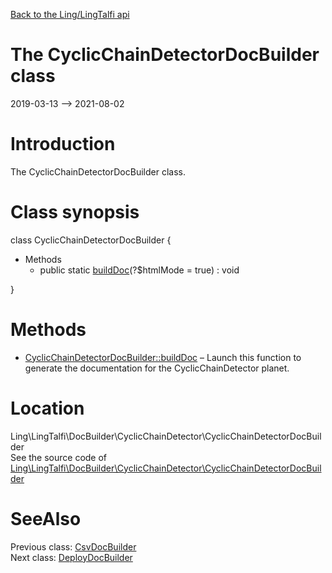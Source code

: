 [Back to the Ling/LingTalfi api](https://github.com/lingtalfi/LingTalfi/blob/master/doc/api/Ling/LingTalfi.md)



The CyclicChainDetectorDocBuilder class
================
2019-03-13 --> 2021-08-02






Introduction
============

The CyclicChainDetectorDocBuilder class.



Class synopsis
==============


class <span class="pl-k">CyclicChainDetectorDocBuilder</span>  {

- Methods
    - public static [buildDoc](https://github.com/lingtalfi/LingTalfi/blob/master/doc/api/Ling/LingTalfi/DocBuilder/CyclicChainDetector/CyclicChainDetectorDocBuilder/buildDoc.md)(?$htmlMode = true) : void

}






Methods
==============

- [CyclicChainDetectorDocBuilder::buildDoc](https://github.com/lingtalfi/LingTalfi/blob/master/doc/api/Ling/LingTalfi/DocBuilder/CyclicChainDetector/CyclicChainDetectorDocBuilder/buildDoc.md) &ndash; Launch this function to generate the documentation for the CyclicChainDetector planet.





Location
=============
Ling\LingTalfi\DocBuilder\CyclicChainDetector\CyclicChainDetectorDocBuilder<br>
See the source code of [Ling\LingTalfi\DocBuilder\CyclicChainDetector\CyclicChainDetectorDocBuilder](https://github.com/lingtalfi/LingTalfi/blob/master/DocBuilder/CyclicChainDetector/CyclicChainDetectorDocBuilder.php)



SeeAlso
==============
Previous class: [CsvDocBuilder](https://github.com/lingtalfi/LingTalfi/blob/master/doc/api/Ling/LingTalfi/DocBuilder/Csv/CsvDocBuilder.md)<br>Next class: [DeployDocBuilder](https://github.com/lingtalfi/LingTalfi/blob/master/doc/api/Ling/LingTalfi/DocBuilder/Deploy/DeployDocBuilder.md)<br>
